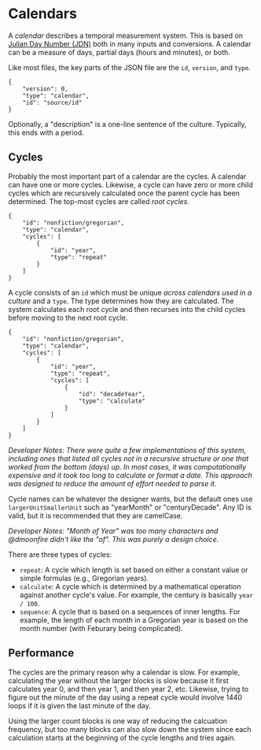 Calendars
=========

A *calendar* describes a temporal measurement system. This is based on [Julian Day Number (JDN)](https://en.wikipedia.org/wiki/Julian_day) both in many inputs and conversions. A calendar can be a measure of days, partial days (hours and minutes), or both.

Like most files, the key parts of the JSON file are the `id`, `version`, and `type`.

    {
        "version": 0,
        "type": "calendar",
        "id": "source/id"
    }

Optionally, a "description" is a one-line sentence of the culture. Typically, this ends with a period.

Cycles
------

Probably the most important part of a calendar are the cycles. A calendar can have one or more cycles. Likewise, a cycle can have zero or more child cycles which are recursively calculated once the parent cycle has been determined. The top-most cycles are called *root cycles*.

    {
        "id": "nonfiction/gregorian",
        "type": "calendar",
        "cycles": [
            {
                "id": "year",
                "type": "repeat"
            }
        ]
    }

A cycle consists of an `id` which must be unique *across calendars used in a culture* and a `type`. The type determines how they are calculated. The system calculates each root cycle and then recurses into the child cycles before moving to the next root cycle.

    {
        "id": "nonfiction/gregorian",
        "type": "calendar",
        "cycles": [
            {
                "id": "year",
                "type": "repeat",
                "cycles": [
                    {
                        "id": "decadeYear",
                        "type": "calculate"
                    }
                ]
            }
        ]
    }

*Developer Notes: There were quite a few implementations of this system, including ones that listed all cycles not in a recursive structure or one that worked from the bottom (days) up. In most cases, it was computationally expensive and it took too long to calculate or format a date. This approach was designed to reduce the amount of effort needed to parse it.*

Cycle names can be whatever the designer wants, but the default ones use `largerUnitSmallerUnit` such as "yearMonth" or "centuryDecade". Any ID is valid, but it is recommended that they are camelCase.

*Developer Notes: "Month of Year" was too many characters and @dmoonfire didn't like the "of". This was purely a design choice.*

There are three types of cycles:

* `repeat`: A cycle which length is set based on either a constant value or simple formulas (e.g., Gregorian years).
* `calculate`: A cycle which is determined by a mathematical operation against another cycle's value. For example, the century is basically `year / 100`.
* `sequence`: A cycle that is based on a sequences of inner lengths. For example, the length of each month in a Gregorian year is based on the month number (with Feburary being complicated).

Performance
-----------

The cycles are the primary reason why a calendar is slow. For example, calculating the year without the larger blocks is slow because it first calculates year 0, and then year 1, and then year 2, etc. Likewise, trying to figure out the minute of the day using a repeat cycle would involve 1440 loops if it is given the last minute of the day.

Using the larger count blocks is one way of reducing the calcuation frequency, but too many blocks can also slow down the system since each calculation starts at the beginning of the cycle lengths and tries again.
